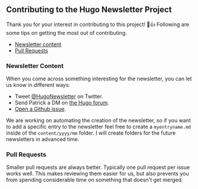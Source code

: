 ## Contributing to the Hugo Newsletter Project

Thank you for your interest in contributing to this project! :tada::+1: Following are some tips on getting the most out of contributing.

*   [Newsletter content](#newsletter-content)
*   [Pull Requests](#pull-requests)

### Newsletter Content

When you come across something interesting for the newsletter, you can let us know in different ways:

*   Tweet [@HugoNewsletter](https://twitter.com/HugoNewsletter) on Twitter.
*   Send Patrick a DM on [the Hugo forum](https://discourse.gohugo.io/u/pkollitsch).
*   [Open a Github issue](https://github.com/davidsneighbour/hugonewsletter.com/issues/new).

We are working on automating the creation of the newsletter, so if you want to add a specific entry to the newsletter feel free to create a `myentryname.md` inside of the `content/yyyy/mm` folder. I will create folders for the future newsletters in advanced time.

### Pull Requests

Smaller pull requests are always better. Typically one pull request per issue works well. This makes reviewing them easier for us, but also prevents you from spending considerable time on something that doesn't get merged.
